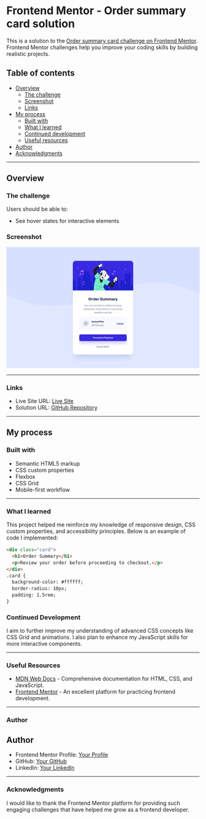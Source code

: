 # Frontend Mentor - Order summary card solution

This is a solution to the [Order summary card challenge on Frontend Mentor](https://www.frontendmentor.io/challenges/order-summary-component-QlPmajDUj). Frontend Mentor challenges help you improve your coding skills by building realistic projects.

## Table of contents

- [Overview](#overview)
  - [The challenge](#the-challenge)
  - [Screenshot](#screenshot)
  - [Links](#links)
- [My process](#my-process)
  - [Built with](#built-with)
  - [What I learned](#what-i-learned)
  - [Continued development](#continued-development)
  - [Useful resources](#useful-resources)
- [Author](#author)
- [Acknowledgments](#acknowledgments)

---

## Overview

### The challenge

Users should be able to:

- See hover states for interactive elements

### Screenshot

![Screenshot of the solution](./design/desktop-design.jpg)

---

### Links

- Live Site URL: [Live Site](https://salehjoseph.github.io/Frontend-Mentor-Challenges/order-summary-component-main)  
- Solution URL: [GitHub Repository](https://github.com/salehjoseph/Frontend-Mentor-Challenges/order-summary-component-main)

---

## My process

### Built with

- Semantic HTML5 markup
- CSS custom properties
- Flexbox
- CSS Grid
- Mobile-first workflow

---

### What I learned

This project helped me reinforce my knowledge of responsive design, CSS custom properties, and accessibility principles. Below is an example of code I implemented:

```html
<div class="card">
  <h1>Order Summary</h1>
  <p>Review your order before proceeding to checkout.</p>
</div>
.card {
  background-color: #ffffff;
  border-radius: 10px;
  padding: 1.5rem;
}
```
### Continued Development

I aim to further improve my understanding of advanced CSS concepts like CSS Grid and animations. I also plan to enhance my JavaScript skills for more interactive components.

---

### Useful Resources

- [MDN Web Docs](https://developer.mozilla.org/) - Comprehensive documentation for HTML, CSS, and JavaScript.
- [Frontend Mentor](https://www.frontendmentor.io) - An excellent platform for practicing frontend development.

---

### Author

## Author  
- Frontend Mentor Profile: [Your Profile](https://www.frontendmentor.io/profile/salehjoseph)  
- GitHub: [Your GitHub](https://github.com/salehjoseph)  
- LinkedIn: [Your LinkedIn](https://www.linkedin.com/in/sebaana-yusuf-215839247/) 

---

### Acknowledgments

I would like to thank the Frontend Mentor platform for providing such engaging challenges that have helped me grow as a frontend developer.
